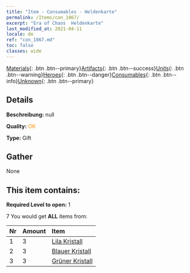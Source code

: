 ```yaml
---
title: "Item - Consumables - Heldenkarte"
permalink: /Items/con_1867/
excerpt: "Era of Chaos  Heldenkarte"
last_modified_at: 2021-04-11
locale: de
ref: "con_1867.md"
toc: false
classes: wide
---
```

 [Materials](/de/Items/){: .btn .btn--primary}[Artifacts](/de/Items/Artifacts/){: .btn .btn--success}[Units](/de/Items/Units/){: .btn .btn--warning}[Heroes](/de/Items/Heroes/){: .btn .btn--danger}[Consumables](/de/Items/Consumables/){: .btn .btn--info}[Unknown](/de/Items/Unknown/){: .btn .btn--primary}

## Details
 **Beschreibung:** null

 **Quality:** <span style="color: #FF8C00">OK</span>

 **Type:** Gift

## Gather

  None

## This item contains:

 **Required Level to open:** 1

 7 You would get **ALL** items  from:

  | Nr | Amount |     Item    |
  |:---|:-------|:------------|
  | 1 | 3 | [Lila Kristall](/de/Items/con_720/) | 
  | 2 | 3 | [Blauer Kristall](/de/Items/con_716/) | 
  | 3 | 3 | [Grüner Kristall](/de/Items/con_711/) | 
